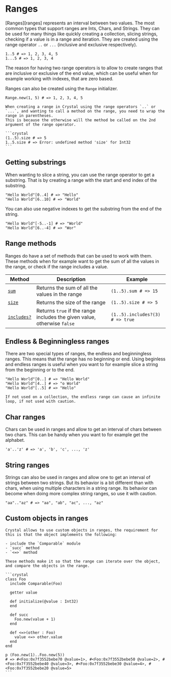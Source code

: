 # Ranges

[Ranges][ranges] represents an interval between two values.
The most common types that support ranges are Ints, Chars, and Strings.
They can be used for many things like quickly creating a collection, slicing strings, checking if a value is in a range and iteration.
They are created using the range operator `..` or `...` (inclusive and exclusive respectively).

```crystal
1..5 # => 1, 2, 3, 4, 5
1...5 # => 1, 2, 3, 4
```

The reason for having two range operators is to allow to create ranges that are inclusive or exclusive of the end value, which can be useful when for example working with indexes, that are zero based.

Ranges can also be created using the `Range` initializer.

```crystal
Range.new(1, 5) # => 1, 2, 3, 4, 5
```

````exercism/note
When creating a range in Crystal using the range operators `..` or `...`, and wanting to call a method on the range, you need to wrap the range in parentheses.
This is because the otherwise will the method be called on the 2nd argument of the range operator.

```crystal
(1..5).size # => 5
1..5.size # => Error: undefined method 'size' for Int32
```
````

## Getting substrings

When wanting to slice a string, you can use the range operator to get a substring.
That is by creating a range with the start and end index of the substring.

```crystal
"Hello World"[0..4] # => "Hello"
"Hello World"[6..10] # => "World"
```

You can also use negative indexes to get the substring from the end of the string.

```crystal
"Hello World"[-5..-1] # => "World"
"Hello World"[6..-4] # => "Wor"
```

## Range methods

Ranges do have a set of methods that can be used to work with them.
These methods when for example want to get the sum of all the values in the range, or check if the range includes a value.

| Method                  | Description                                                             | Example                         |
| ----------------------- | ----------------------------------------------------------------------- | ------------------------------- |
| [`sum`][sum]            | Returns the sum of all the values in the range                          | `(1..5).sum # => 15`            |
| [`size`][size]          | Returns the size of the range                                           | `(1..5).size # => 5`            |
| [`includes?`][indludes] | Returns `true` if the range includes the given value, otherwise `false` | `(1..5).includes?(3) # => true` |

## Endless & Beginningless ranges

There are two special types of ranges, the endless and beginningless ranges.
This means that the range has no beginning or end.
Using beginless and endless ranges is useful when you want to for example slice a string from the beginning or to the end.

```crystal
"Hello World"[0..] # => "Hello World"
"Hello World"[4..] # => "o World"
"Hello World"[..5] # => "Hello"
```

```exercism/caution
If not used on a collection, the endless range can cause an infinite loop, if not used with caution.
```

## Char ranges

Chars can be used in ranges and allow to get an interval of chars between two chars.
This can be handy when you want to for example get the alphabet.

```crystal
'a'..'z' # => 'a', 'b', 'c', ..., 'z'
```

## String ranges

Strings can also be used in ranges and allow one to get an interval of strings between two strings.
But its behavior is a bit different than with chars, when using multiple characters in a string range.
Its behavior can become when doing more complex string ranges, so use it with caution.

```crystal
"aa".."az" # => "aa", "ab", "ac", ..., "az"
```

## Custom objects in ranges

````exercism/advanced
Crystal allows to use custom objects in ranges, the requirement for this is that the object implements the following:

- include the `Comparable` module
- `succ` method
- `<=>` method

These methods make it so that the range can iterate over the object, and compare the objects in the range.

```crystal
class Foo
  include Comparable(Foo)

  getter value

  def initialize(@value : Int32)
  end

  def succ
    Foo.new(value + 1)
  end

  def <=>(other : Foo)
    value <=> other.value
  end
end

p (Foo.new(1)..Foo.new(5))
# => #<Foo:0x7f3552bebe70 @value=1>, #<Foo:0x7f3552bebe50 @value=2>, #<Foo:0x7f3552bebe40 @value=3>, #<Foo:0x7f3552bebe30 @value=4>, #<Foo:0x7f3552bebe20 @value=5>
```
````

[range]: https://crystal-lang.org/api/latest/Range.html
[sum]: https://crystal-lang.org/api/latest/Range.html#sum%28initial%29-instance-method
[size]: https://crystal-lang.org/api/latest/Range.html#size-instance-method
[indludes]: https://crystal-lang.org/api/latest/Range.html#includes%3F%28value%29%3ABool-instance-method
